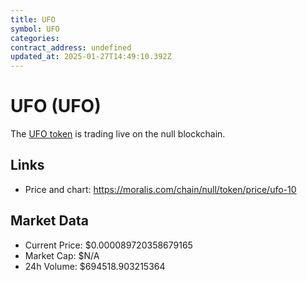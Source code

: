 ```yaml
---
title: UFO
symbol: UFO
categories: 
contract_address: undefined
updated_at: 2025-01-27T14:49:10.392Z
---
```


# UFO (UFO)
The [UFO token](https://moralis.com/chain/null/token/price/ufo-10) is trading live on the null blockchain.

## Links
- Price and chart: https://moralis.com/chain/null/token/price/ufo-10

## Market Data
- Current Price: $0.000089720358679165
- Market Cap: $N/A
- 24h Volume: $694518.903215364
